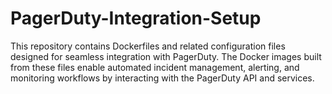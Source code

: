 # PagerDuty-Integration-Setup
This repository contains Dockerfiles and related configuration files designed for seamless integration with PagerDuty. The Docker images built from these files enable automated incident management, alerting, and monitoring workflows by interacting with the PagerDuty API and services.
